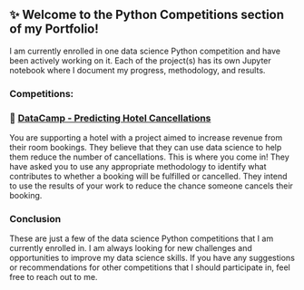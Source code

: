 ## ✨ Welcome to the Python Competitions section of my Portfolio!
I am currently enrolled in one data science Python competition and have been actively working on it. Each of the project(s) has its own Jupyter notebook where I document my progress, methodology, and results.

### Competitions:

### 🏨 [DataCamp - Predicting Hotel Cancellations](https://app.datacamp.com/learn/competitions/predict-hotel-cancellation)
You are supporting a hotel with a project aimed to increase revenue from their room bookings. They believe that they can use data science to help them reduce the number of cancellations. This is where you come in! They have asked you to use any appropriate methodology to identify what contributes to whether a booking will be fulfilled or cancelled. They intend to use the results of your work to reduce the chance someone cancels their booking.


### Conclusion
These are just a few of the data science Python competitions that I am currently enrolled in. I am always looking for new challenges and opportunities to improve my data science skills. If you have any suggestions or recommendations for other competitions that I should participate in, feel free to reach out to me.
